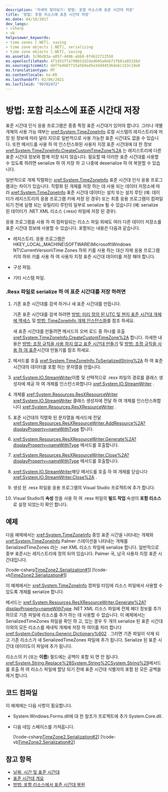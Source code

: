 ```yaml
---
description: '자세히 알아보기: 방법: 포함 리소스에 표준 시간대 저장'
title: '방법: 포함 리소스에 표준 시간대 저장'
ms.date: 04/10/2017
dev_langs:
- csharp
- vb
helpviewer_keywords:
- time zones [.NET], saving
- time zone objects [.NET], serializing
- time zone objects [.NET], saving
ms.assetid: 3c96d83a-a057-4496-abb0-8f4b12712558
ms.openlocfilehash: 4f1455ffa790652d2dad605a0eb71fb81a05326d
ms.sourcegitcommit: ddf7edb67715a5b9a45e3dd44536dabc153c1de0
ms.translationtype: MT
ms.contentlocale: ko-KR
ms.lasthandoff: 02/06/2021
ms.locfileid: "99702472"
---
```

# <a name="how-to-save-time-zones-to-an-embedded-resource"></a>방법: 포함 리소스에 표준 시간대 저장

표준 시간대 인식 응용 프로그램은 종종 특정 표준 시간대가 있어야 합니다. 그러나 개별 개체의 사용 가능 여부는 <xref:System.TimeZoneInfo> 로컬 시스템의 레지스트리에 저장 된 정보에 따라 달라 지므로 일반적으로 사용 가능한 표준 시간대도 없을 수 있습니다. 또한 메서드를 사용 하 여 인스턴스화된 사용자 지정 표준 시간대에 대 한 정보 <xref:System.TimeZoneInfo.CreateCustomTimeZone%2A> 는 레지스트리에 다른 표준 시간대 정보와 함께 저장 되지 않습니다. 필요할 때 이러한 표준 시간대를 사용할 수 있도록 하려면 serialize 하 여 저장 하 고 나중에 deserialize 하 여 복원할 수 있습니다.

일반적으로 개체 직렬화는 <xref:System.TimeZoneInfo> 표준 시간대 인식 응용 프로그램과는 차이가 있습니다. 직렬화 된 개체를 저장 하는 데 사용 되는 데이터 저장소에 따라 <xref:System.TimeZoneInfo> 표준 시간대 데이터는 설치 또는 설치 루틴 (예: 데이터가 레지스트리의 응용 프로그램 키에 저장 된 경우) 또는 최종 응용 프로그램이 컴파일되기 전에 실행 되는 유틸리티 루틴의 일부로 serialize 될 수 있습니다 (예: serialize 된 데이터가 .NET XML 리소스 (.resx) 파일에 저장 된 경우).

응용 프로그램을 사용 하 여 컴파일되는 리소스 파일 외에도 여러 다른 데이터 저장소를 표준 시간대 정보에 사용할 수 있습니다. 포함되는 내용은 다음과 같습니다.

- 레지스트리. 응용 프로그램은 HKEY_LOCAL_MACHINE\SOFTWARE\Microsoft\Windows NT\CurrentVersion\Time Zones 하위 키를 사용 하는 대신 자체 응용 프로그램 키의 하위 키를 사용 하 여 사용자 지정 표준 시간대 데이터를 저장 해야 합니다.

- 구성 파일.

- 기타 시스템 파일.

### <a name="to-save-a-time-zone-by-serializing-it-to-a-resx-file"></a>.Resx 파일로 serialize 하 여 표준 시간대를 저장 하려면

1. 기존 표준 시간대를 검색 하거나 새 표준 시간대를 만듭니다.

   기존 표준 시간대를 검색 하려면 [방법: 미리 정의 된 UTC 및 현지 표준 시간대 개체에 액세스](access-utc-and-local.md) 및 [방법: TimeZoneInfo 개체 인스턴스화](instantiate-time-zone-info.md)를 참조 하세요.

   새 표준 시간대를 만들려면 메서드의 오버 로드 중 하나를 호출 <xref:System.TimeZoneInfo.CreateCustomTimeZone%2A> 합니다. 자세한 내용은 [방법: 조정 규칙을 사용 하지 않고 표준 시간대 만들기](create-time-zones-without-adjustment-rules.md) 및 [방법: 조정 규칙을 사용 하 여 표준](create-time-zones-with-adjustment-rules.md)시간대 만들기를 참조 하세요.

2. 메서드를 호출 <xref:System.TimeZoneInfo.ToSerializedString%2A> 하 여 표준 시간대의 데이터를 포함 하는 문자열을 만듭니다.

3. <xref:System.IO.StreamWriter>이름 및 선택적으로 .resx 파일의 경로를 클래스 생성자에 제공 하 여 개체를 인스턴스화합니다 <xref:System.IO.StreamWriter> .

4. 개체를 <xref:System.Resources.ResXResourceWriter> <xref:System.IO.StreamWriter> 클래스 생성자에 전달 하 여 개체를 인스턴스화합니다 <xref:System.Resources.ResXResourceWriter> .

5. 표준 시간대의 직렬화 된 문자열을 메서드에 전달 <xref:System.Resources.ResXResourceWriter.AddResource%2A?displayProperty=nameWithType> 합니다.

6. <xref:System.Resources.ResXResourceWriter.Generate%2A?displayProperty=nameWithType> 메서드를 호출합니다.

7. <xref:System.Resources.ResXResourceWriter.Close%2A?displayProperty=nameWithType> 메서드를 호출합니다.

8. <xref:System.IO.StreamWriter>해당 메서드를 호출 하 여 개체를 닫습니다 <xref:System.IO.StreamWriter.Close%2A> .

9. 생성 된 .resx 파일을 응용 프로그램의 Visual Studio 프로젝트에 추가 합니다.

10. Visual Studio의 **속성** 창을 사용 하 여 .resx 파일의 **빌드 작업** 속성이 **포함 리소스** 로 설정 되었는지 확인 합니다.

## <a name="example"></a>예제

다음 예제에서는 <xref:System.TimeZoneInfo> 중앙 표준 시간을 나타내는 개체와 <xref:System.TimeZoneInfo> Palmer 스테이션을 나타내는 개체를 SerializedTimeZones 라는 .net XML 리소스 파일에 serialize 합니다. 일반적으로 중부 표준시는 레지스트리에 정의 되어 있습니다. Palmer 국, 남극 사용자 지정 표준 시간대입니다.

[!code-csharp[TimeZone2.Serialization#1](../../../samples/snippets/csharp/VS_Snippets_CLR/TimeZone2.Serialization/cs/SerializeTimeZoneData.cs#1)]
[!code-vb[TimeZone2.Serialization#1](../../../samples/snippets/visualbasic/VS_Snippets_CLR/TimeZone2.Serialization/vb/SerializeTimeZoneData.vb#1)]

이 예제에서는 <xref:System.TimeZoneInfo> 컴파일 타임에 리소스 파일에서 사용할 수 있도록 개체를 serialize 합니다.

메서드는 <xref:System.Resources.ResXResourceWriter.Generate%2A?displayProperty=nameWithType> .NET XML 리소스 파일에 전체 헤더 정보를 추가 하므로 기존 파일에 리소스를 추가 하는 데 사용할 수 없습니다. 이 예제에서는 SerializedTimeZones 파일을 확인 하 고, 있는 경우 두 개의 serialize 된 표준 시간대 이외의 모든 리소스를 제네릭 개체에 저장 하 여이를 처리 합니다 <xref:System.Collections.Generic.Dictionary%602> . 그러면 기존 파일이 삭제 되 고 기존 리소스가 새 SerializedTimeZones 파일에 추가 됩니다. Serialize 된 표준 시간대 데이터도이 파일에 추가 됩니다.

리소스의 키 (또는 **이름**) 필드에는 공백이 포함 되 면 안 됩니다. <xref:System.String.Replace%28System.String%2CSystem.String%29>메서드를 호출 하 여 리소스 파일에 할당 되기 전에 표준 시간대 식별자의 포함 된 모든 공백을 제거 합니다.

## <a name="compiling-the-code"></a>코드 컴파일

이 예제에는 다음 사항이 필요합니다.

- System.Windows.Forms.dll에 대 한 참조가 프로젝트에 추가 System.Core.dll.

- 다음 네임 스페이스를 가져옵니다.

  [!code-csharp[TimeZone2.Serialization#2](../../../samples/snippets/csharp/VS_Snippets_CLR/TimeZone2.Serialization/cs/SerializeTimeZoneData.cs#2)]
  [!code-vb[TimeZone2.Serialization#2](../../../samples/snippets/visualbasic/VS_Snippets_CLR/TimeZone2.Serialization/vb/SerializeTimeZoneData.vb#2)]

## <a name="see-also"></a>참고 항목

- [날짜, 시간 및 표준 시간대](index.md)
- [표준 시간대 개요](time-zone-overview.md)
- [방법: 포함 리소스에서 표준 시간대 복원](restore-time-zones-from-an-embedded-resource.md)
